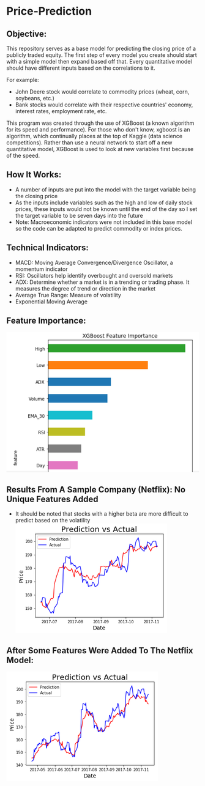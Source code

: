 # Price-Prediction


## Objective:  
This repository serves as a base model for predicting the closing price of a publicly traded equity.   The first step of every model you create should start with a simple model then expand based off that.  Every quantitative model should have different inputs based on the correlations to it.  

For example:
* John Deere stock would correlate to commodity prices (wheat, corn, soybeans, etc.)
* Bank stocks would correlate with their respective countries' economy, interest rates, employment rate, etc.

This program was created through the use of XGBoost (a known algorithm for its speed and performance).  For those who don't know, xgboost is an algorithm, which continually places at the top of Kaggle (data science competitions).  Rather than use a neural network to start off a new quantitative model, XGBoost is used to look at new variables first because of the speed.  

## How It Works:
* A number of inputs are put into the model with the target variable being the closing price
* As the inputs include variables such as the high and low of daily stock prices, these inputs would not be known until the end of the day so I set the target variable to be seven days into the future
* Note: Macroeconomic indicators were not included in this base model so the code can be adapted to predict commodity or index prices. 

## Technical Indicators:
* MACD: Moving Average Convergence/Divergence Oscillator, a momentum indicator
* RSI: Oscillators help identify overbought and oversold markets
* ADX: Determine whether a market is in a trending or trading phase.  It measures the degree of trend or direction in the market
* Average True Range: Measure of volatility
* Exponential Moving Average

## Feature Importance:
![picture](Base_Model_Feature_Importance.png)

## Results From A Sample Company (Netflix): No Unique Features Added
*  It should be noted that stocks with a higher beta are more difficult to predict based on the volatility 
![picture](BaseModel_Results.png)

## After Some Features Were Added To The Netflix Model:
![picture](nflx_model_updated.png)

